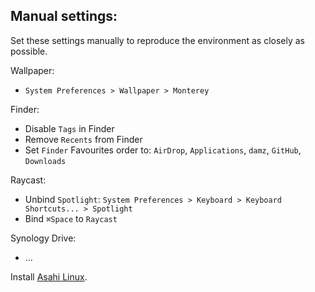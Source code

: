 ## Manual settings:

Set these settings manually to reproduce the environment as closely as possible.

Wallpaper:
- `System Preferences > Wallpaper > Monterey`

Finder:
- Disable `Tags` in Finder
- Remove `Recents` from Finder
- Set `Finder` Favourites order to: `AirDrop`, `Applications`, `damz`, `GitHub`, `Downloads`

Raycast:
- Unbind `Spotlight`: `System Preferences > Keyboard > Keyboard Shortcuts... > Spotlight`
- Bind `⌘Space` to `Raycast`

Synology Drive:
- ...

Install [Asahi Linux](https://asahilinux.org).
